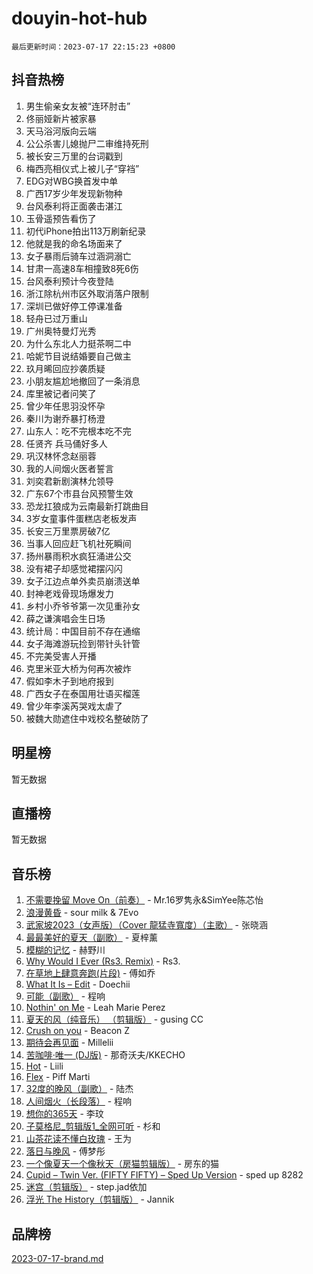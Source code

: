 # douyin-hot-hub

`最后更新时间：2023-07-17 22:15:23 +0800`

## 抖音热榜

1. 男生偷亲女友被“连环肘击”
1. 佟丽娅新片被家暴
1. 天马浴河版向云端
1. 公公杀害儿媳抛尸二审维持死刑
1. 被长安三万里的台词戳到
1. 梅西亮相仪式上被儿子“穿裆”
1. EDG对WBG换首发中单
1. 广西17岁少年发现新物种
1. 台风泰利将正面袭击湛江
1. 玉骨遥预告看伤了
1. 初代iPhone拍出113万刷新纪录
1. 他就是我的命名场面来了
1. 女子暴雨后骑车过涵洞溺亡
1. 甘肃一高速8车相撞致8死6伤
1. 台风泰利预计今夜登陆
1. 浙江除杭州市区外取消落户限制
1. 深圳已做好停工停课准备
1. 轻舟已过万重山
1. 广州奥特曼灯光秀
1. 为什么东北人力挺茶啊二中
1. 哈妮节目说结婚要自己做主
1. 玖月晞回应抄袭质疑
1. 小朋友尴尬地撤回了一条消息
1. 库里被记者问笑了
1. 曾少年任思羽没怀孕
1. 秦川为谢乔暴打杨澄
1. 山东人：吃不完根本吃不完
1. 任贤齐 兵马俑好多人
1. 巩汉林怀念赵丽蓉
1. 我的人间烟火医者誓言
1. 刘奕君新剧演林允领导
1. 广东67个市县台风预警生效
1. 恐龙扛狼成为云南最新打跳曲目
1. 3岁女童事件蛋糕店老板发声
1. 长安三万里票房破7亿
1. 当事人回应赶飞机社死瞬间
1. 扬州暴雨积水疯狂涌进公交
1. 没有裙子却感觉裙摆闪闪
1. 女子江边点单外卖员崩溃送单
1. 封神老戏骨现场爆发力
1. 乡村小乔爷爷第一次见重孙女
1. 薛之谦演唱会生日场
1. 统计局：中国目前不存在通缩
1. 女子海滩游玩捡到带针头针管
1. 不完美受害人开播
1. 克里米亚大桥为何再次被炸
1. 假如李木子到地府报到
1. 广西女子在泰国用壮语买榴莲
1. 曾少年李溪芮哭戏太虐了
1. 被魏大勋遮住中戏校名整破防了

## 明星榜

暂无数据

## 直播榜

暂无数据

## 音乐榜

1. [不需要挽留 Move On（前奏）](https://sf3-cdn-tos.douyinstatic.com/obj/tos-cn-ve-2774/ooCBhgCCkF4nExzQL9WZSUbitfA8IsDkgQIYhe) - Mr.16罗隽永&SimYee陈芯怡
1. [浪漫黄昏](https://sf6-cdn-tos.douyinstatic.com/obj/tos-cn-ve-2774/a2e4e0b8cf8b4cc0a6bfed7cd21bd5a0) - sour milk & 7Evo
1. [武家坡2023（女声版）（Cover 龍猛寺寬度）（主歌）](https://sf3-cdn-tos.douyinstatic.com/obj/tos-cn-ve-2774/oEIACj0tGBoytgZUwEUCP8DAIgnZfwGIfb9xjD) - 张晓涵
1. [最最美好的夏天（副歌）](https://sf3-cdn-tos.douyinstatic.com/obj/tos-cn-ve-2774/o4FMghDLZkPIkCutdrsXlbTHcaZztBfeCp9AFS) - 夏梓薰
1. [模糊的记忆](https://sf6-cdn-tos.douyinstatic.com/obj/tos-cn-ve-2774/ocrRNOQnkB1MNO9eD1sd3CIytBehbIbglZUFAT) - 赫野川
1. [Why Would I Ever (Rs3. Remix)](https://sf3-cdn-tos.douyinstatic.com/obj/tos-cn-ve-2774/oQNX0xZhO8IXeCRjCJQUZzkfQNLi2ItDAzEBgz) - Rs3.
1. [在草地上肆意奔跑(片段)](https://sf6-cdn-tos.douyinstatic.com/obj/tos-cn-ve-2774/8831d494742f45dabdfa8adb8b817259) - 傅如乔
1. [What It Is – Edit](https://sf3-cdn-tos.douyinstatic.com/obj/tos-cn-ve-2774/o0mszhwrI3yCyGWBMAaQUof2lTzIXANSLrBh4L) - Doechii
1. [可能（副歌）](https://sf6-cdn-tos.douyinstatic.com/obj/tos-cn-ve-2774/cde1731888894259b333569393c2fb51) - 程响
1. [Nothin' on Me](https://sf3-cdn-tos.douyinstatic.com/obj/tos-cn-ve-2774/4db3d954346848aaa9ec9709bb1eace1) - Leah Marie Perez
1. [夏天的风（纯音乐） （剪辑版）](https://sf6-cdn-tos.douyinstatic.com/obj/tos-cn-ve-2774/oUzLjBZZFQAoNRmGokEeD5zfQCObp6UeFAnTa6) - gusing CC
1. [Crush on you](https://sf6-cdn-tos.douyinstatic.com/obj/tos-cn-ve-2774/b23c3d5786714e90898fb2a43fb44ff7) - Beacon Z
1. [期待会再见面](https://sf6-cdn-tos.douyinstatic.com/obj/tos-cn-ve-2774/oILtyb5PbgnZnnFogRIDCNBDmAzeQk8BjThRfX) - Millelii
1. [苦咖啡·唯一 (DJ版)](https://sf3-cdn-tos.douyinstatic.com/obj/tos-cn-ve-2774/oohZWXUzNXlh9bzpBgNUfJCQHGILwWgDBaejQt) - 那奇沃夫/KKECHO
1. [Hot](https://sf6-cdn-tos.douyinstatic.com/obj/tos-cn-ve-2774/a63be641febf4335a8996c8a877dee1c) - Liili
1. [Flex](https://sf3-cdn-tos.douyinstatic.com/obj/tos-cn-ve-2774/fdd81ae057724bbe9f599a36af513da8) - Piff Marti
1. [32度的晚风（副歌）](https://sf6-cdn-tos.douyinstatic.com/obj/tos-cn-ve-2774/o8mEd4CARee2Lv5ReRW2KyIyZ9Q1YojfPZyXHA) - 陆杰
1. [人间烟火（长段落）](https://sf3-cdn-tos.douyinstatic.com/obj/tos-cn-ve-2774/eeb7f9f284d74db097f8341ace44bfa2) - 程响
1. [想你的365天](https://sf3-cdn-tos.douyinstatic.com/obj/tos-cn-ve-2774/f9f7574abe01480a95d11e74817984b4) - 李玟
1. [子莫格尼_剪辑版1_全网可听](https://sf6-cdn-tos.douyinstatic.com/obj/tos-cn-ve-2774/okgjBiZZDqmeFfACngDQ48okZJ9knBMDtbwo8Q) - 杉和
1. [山茶花读不懂白玫瑰](https://sf6-cdn-tos.douyinstatic.com/obj/tos-cn-ve-2774/osfn8B7DktrRHEPJgPCfDbw7QDQEkwC16BxZg9) - 王为
1. [落日与晚风](https://sf6-cdn-tos.douyinstatic.com/obj/tos-cn-ve-2774/oIGWNBzwrUqAmfsCxckzkGhWQIaAAUgU19HChy) - 傅梦彤
1. [一个像夏天一个像秋天（房猫剪辑版）](https://sf6-cdn-tos.douyinstatic.com/obj/tos-cn-ve-2774/a5a649d88ef0437b918efc8be7005a59) - 房东的猫
1. [Cupid – Twin Ver. (FIFTY FIFTY) – Sped Up Version](https://sf6-cdn-tos.douyinstatic.com/obj/tos-cn-ve-2774/oMonQQ6t8nCfUnw44y8XBZkJytCgEBtWYebB2D) - sped up 8282
1. [迷宫（剪辑版）](https://sf6-cdn-tos.douyinstatic.com/obj/tos-cn-ve-2774/oUkKabRnnDiI8GjaQrDHYQh0VCgQB0AA4ezefF) - step.jad依加
1. [浮光 The History（剪辑版）](https://sf3-cdn-tos.douyinstatic.com/obj/tos-cn-ve-2774/oIkABGgUD0nCgDneOBBKSj79UBoAZtQjIi3fbl) - Jannik

## 品牌榜

[2023-07-17-brand.md](2023-07-17-brand.md)
